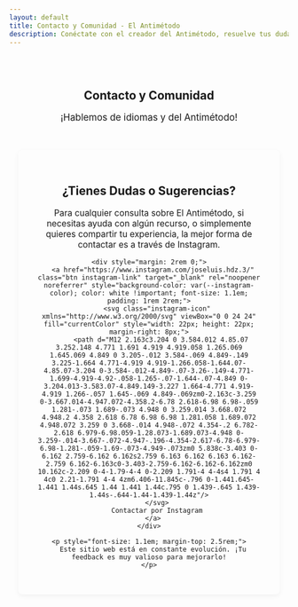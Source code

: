 ```yaml
---
layout: default
title: Contacto y Comunidad - El Antimétodo
description: Conéctate con el creador del Antimétodo, resuelve tus dudas y únete a la comunidad de aprendices de idiomas.
---
```


<main style="max-width: 800px; margin: 0 auto; padding: 0 1rem;">

  <section style="text-align: center; padding: 2rem 1rem;">
    <h1>Contacto y Comunidad</h1>
    <p class="subtitle" style="font-size: 1.2em; color: var(--secondary-color);">¡Hablemos de idiomas y del Antimétodo!</p>
  </section>

  <section style="margin-bottom: 3rem; padding: 2rem; background-color: var(--card-background); border-radius: 8px; box-shadow: 0 3px 10px rgba(0,0,0,0.05); text-align: center;">
    <h2 style="color: var(--primary-color); border-bottom: none;">¿Tienes Dudas o Sugerencias?</h2>
    <p style="font-size: 1.1em; margin-top: 1rem;">
      Para cualquier consulta sobre El Antimétodo, si necesitas ayuda con algún recurso, o simplemente quieres compartir tu experiencia, la mejor forma de contactar es a través de Instagram.
    </p>
    
    <div style="margin: 2rem 0;">
      <a href="https://www.instagram.com/joseluis.hdz.3/" class="btn instagram-link" target="_blank" rel="noopener noreferrer" style="background-color: var(--instagram-color); color: white !important; font-size: 1.1em; padding: 1rem 2rem;">
        <svg class="instagram-icon" xmlns="http://www.w3.org/2000/svg" viewBox="0 0 24 24" fill="currentColor" style="width: 22px; height: 22px; margin-right: 8px;">
          <path d="M12 2.163c3.204 0 3.584.012 4.85.07 3.252.148 4.771 1.691 4.919 4.919.058 1.265.069 1.645.069 4.849 0 3.205-.012 3.584-.069 4.849-.149 3.225-1.664 4.771-4.919 4.919-1.266.058-1.644.07-4.85.07-3.204 0-3.584-.012-4.849-.07-3.26-.149-4.771-1.699-4.919-4.92-.058-1.265-.07-1.644-.07-4.849 0-3.204.013-3.583.07-4.849.149-3.227 1.664-4.771 4.919-4.919 1.266-.057 1.645-.069 4.849-.069zm0-2.163c-3.259 0-3.667.014-4.947.072-4.358.2-6.78 2.618-6.98 6.98-.059 1.281-.073 1.689-.073 4.948 0 3.259.014 3.668.072 4.948.2 4.358 2.618 6.78 6.98 6.98 1.281.058 1.689.072 4.948.072 3.259 0 3.668-.014 4.948-.072 4.354-.2 6.782-2.618 6.979-6.98.059-1.28.073-1.689.073-4.948 0-3.259-.014-3.667-.072-4.947-.196-4.354-2.617-6.78-6.979-6.98-1.281-.059-1.69-.073-4.949-.073zm0 5.838c-3.403 0-6.162 2.759-6.162 6.162s2.759 6.163 6.162 6.163 6.162-2.759 6.162-6.163c0-3.403-2.759-6.162-6.162-6.162zm0 10.162c-2.209 0-4-1.79-4-4 0-2.209 1.791-4 4-4s4 1.791 4 4c0 2.21-1.791 4-4 4zm6.406-11.845c-.796 0-1.441.645-1.441 1.44s.645 1.44 1.441 1.44c.795 0 1.439-.645 1.439-1.44s-.644-1.44-1.439-1.44z"/>
        </svg>
        Contactar por Instagram
      </a>
    </div>

    <p style="font-size: 1.1em; margin-top: 2.5rem;">
      Este sitio web está en constante evolución. ¡Tu feedback es muy valioso para mejorarlo!
    </p>
  </section>

</main>
